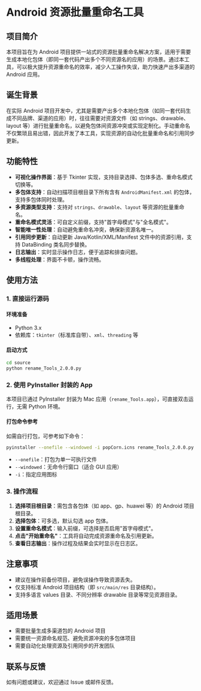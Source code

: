# Android 资源批量重命名工具

## 项目简介

本项目旨在为 Android 项目提供一站式的资源批量重命名解决方案，适用于需要生成本地化包体（即同一套代码产出多个不同资源名的应用）的场景。通过本工具，可以极大提升资源重命名的效率，减少人工操作失误，助力快速产出多渠道的 Android 应用。

## 诞生背景

在实际 Android 项目开发中，尤其是需要产出多个本地化包体（如同一套代码生成不同品牌、渠道的应用）时，往往需要对资源文件（如 strings、drawable、layout 等）进行批量重命名，以避免包体间资源冲突或实现定制化。手动重命名不仅繁琐且易出错，因此开发了本工具，实现资源的自动化批量重命名和引用同步更新。

## 功能特性

- **可视化操作界面**：基于 Tkinter 实现，支持目录选择、包体多选、重命名模式切换等。
- **多包体支持**：自动扫描项目根目录下所有含有 `AndroidManifest.xml` 的包体，支持多包体同时处理。
- **多资源类型支持**：支持对 `strings`、`drawable`、`layout` 等资源的批量重命名。
- **重命名模式灵活**：可自定义前缀，支持"首字母模式"与"全名模式"。
- **智能唯一性处理**：自动避免重命名冲突，确保新资源名唯一。
- **引用同步更新**：自动更新 Java/Kotlin/XML/Manifest 文件中的资源引用，支持 DataBinding 类名同步替换。
- **日志输出**：实时显示操作日志，便于追踪和排查问题。
- **多线程处理**：界面不卡顿，操作流畅。

## 使用方法

### 1. 直接运行源码

#### 环境准备

- Python 3.x
- 依赖库：`tkinter`（标准库自带）、`xml`、`threading` 等

#### 启动方式

```bash
cd source
python rename_Tools_2.0.0.py
```

### 2. 使用 PyInstaller 封装的 App

本项目已通过 PyInstaller 封装为 Mac 应用（`rename_Tools.app`），可直接双击运行，无需 Python 环境。

#### 打包命令参考

如需自行打包，可参考如下命令：

```bash
pyinstaller --onefile --windowed -i popCorn.icns rename_Tools_2.0.0.py
```

- `--onefile`：打包为单一可执行文件
- `--windowed`：无命令行窗口（适合 GUI 应用）
- `-i`：指定应用图标

### 3. 操作流程

1. **选择项目根目录**：需包含各包体（如 app、gp、huawei 等）的 Android 项目根目录。
2. **选择包体**：可多选，默认勾选 app 包体。
3. **设置重命名模式**：输入前缀，可选择是否启用"首字母模式"。
4. **点击"开始重命名"**：工具将自动完成资源重命名及引用更新。
5. **查看日志输出**：操作过程及结果会实时显示在日志区。

## 注意事项

- 建议在操作前备份项目，避免误操作导致资源丢失。
- 仅支持标准 Android 项目结构（即 `src/main/res` 目录结构）。
- 支持多语言 values 目录、不同分辨率 drawable 目录等常见资源目录。

## 适用场景

- 需要批量生成多渠道包的 Android 项目
- 需要统一资源命名规范、避免资源冲突的多包体项目
- 需要自动化处理资源及引用同步的开发团队

## 联系与反馈

如有问题或建议，欢迎通过 Issue 或邮件反馈。
